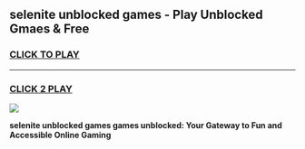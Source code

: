 
## selenite unblocked games - Play Unblocked Gmaes & Free
<h3>
<a href="https://news.freeplayer.one?title=selenite_unblocked_games&ref=23F">CLICK TO PLAY</a></h3>
<hr>

<h3>
<a href="https://news.freeplayer.one?title=selenite_unblocked_games&ref=23F">CLICK 2 PLAY</a>
  
</h3>

<a href="https://news.freeplayer.one?title=selenite_unblocked_games&ref=23F/"><img src="https://clearcache.store/games.png"></a>


**selenite unblocked games games unblocked: Your Gateway to Fun and Accessible Online Gaming**
